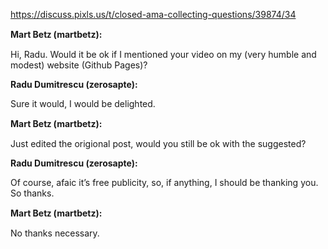 


https://discuss.pixls.us/t/closed-ama-collecting-questions/39874/34


**Mart Betᴢ (martbetz):**


Hi, Radu. Would it be ok if I mentioned your video on my (very humble and modest) website (Github Pages)?


**Radu Dumitrescu (zerosapte):**


Sure it would, I would be delighted.




**Mart Betᴢ (martbetz):**


Just edited the origional post, would you still be ok with the suggested?




**Radu Dumitrescu (zerosapte):**


Of course, afaic it’s free publicity, so, if anything, I should be thanking you. So thanks.




**Mart Betᴢ (martbetz):**


No thanks necessary.



